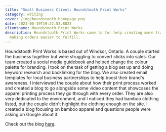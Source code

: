 ```yaml
---
title: "Small Business Client: Houndstooth Print Works"
category: writing
cover: /img/houndstooth-homepage.png
date: 2021-05-19T19:22:52.802Z
clientname: Houndstooth Print Works
description: Houndstooth Print Works came to for help creating more traffic and
  making orders easier to fulfill.
---
```

Houndstooth Print Works is based out of Windsor, Ontario. A couple started the business together but were struggling to convert clicks into sales. Our team created a social media guidebook and helped change the colour palette for branding. I took on the task of getting a blog set up and doing keyword research and backlinking for the blog. We also created email templates for local business partnerships to help boost their brand's awareness. I interviewed the couple about how their print process worked and created a blog to go alongside some video content that showcases the apparel printing process they go through with every order. They are also very dedicated to the environment, and I noticed they had bamboo clothing listed, but the couple didn't highlight the clothing enough on the site. I created a blog focusing on bamboo apparel and questions people were asking on Google about it. 



Check out the blog [here](https://www.houndstoothpw.com).